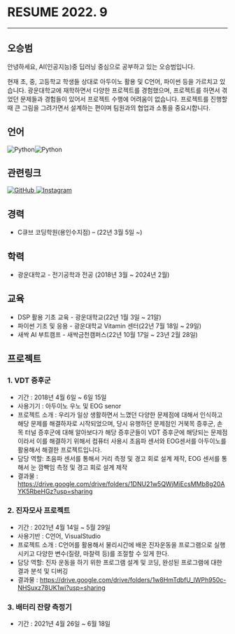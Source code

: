 # RESUME 2022. 9
---
## 오승범
안녕하세요, AI(인공지능)중 딥러닝 중심으로 공부하고 있는 오승범입니다. 

현재 초, 중, 고등학교 학생들 상대로 아두이노 활용 및 C언어, 파이썬 등을 가르치고 있습니다.
광운대학교에 재학하면서 다양한 프로젝트를 경험했으며, 프로젝트를 하면서 겪었던 문제들과 경험들이 있어서 프로젝트 수행에 어려움이 없습니다. 
프로젝트를 진행할 때 큰 그림을 그려가면서 설계하는 편이며 팀원과의 협업과 소통을 중요시합니다.

## 언어
<img alt="Python" src ="https://img.shields.io/badge/Python-3776AB.svg?&style=for-the-badge&logo=Python&logoColor=white"/><img alt="Python" src ="https://img.shields.io/badge/Pytorch-EE4C2C.svg?&style=for-the-badge&logo=PyTorch&logoColor=white"/>

## 관련링크
<a href = "https://github.com/Sbeom12"><img alt="GitHub" src ="https://img.shields.io/badge/GitHub-181717.svg?&style=for-the-badge&logo=GitHub&logoColor=white"/>
</a> <a href = "https://www.instagram.com/s.beom3/"><img alt="Instagram" src ="https://img.shields.io/badge/Instagram-E4405F.svg?&style=for-the-badge&logo=Instagram&logoColor=white"/>
</a>
## 경력
* C큐브 코딩학원(용인수지점) – (22년 3월 5일 ~)

## 학력
* 광운대학교 - 전기공학과 전공 (2018년 3월 ~ 2024년 2월)

## 교육
* DSP 활용 기초 교육 - 광운대학교(22년 1월 3일 ~ 21알)
* 파이썬 기초 및 응용 - 광운대학교 Vitamin 센터(22년 7월 18일 ~ 29일)
* 새싹 AI 부트캠프 - 새싹금천캠퍼스(22년 10월 17일 ~ 23년 2월 28일)

## 프로젝트
  ### 1. VDT 증후군
  * 기간 : 2018년 4월 6일 ~ 6일 15일
  * 사용기기 : 아두이노 우노 및 EOG senor
  * 프로젝트 소개 : 우리가 일상 생활하면서 느꼈던 다양한 문제점에 대해서 인식하고 해당 문제를 해결하자로 시작되었으며, 당시 유행하던 문제점인 거북목 증후군, 손목 터널 증후군에 대해 알아보다가 해당 증후군들이 VDT 증후군에 해당되는 문제점이라서 이를 해결하기 위해서 컴퓨터 사용시 초음파 센서와 EOG센서를 아두이노를 활용해서 해결한 프로젝트입니다.
  * 담당 역할: 초음파 센서를 통해서 거리 측정 및 경고 회로 설계 제작, EOG 센서를 통해서 눈 깜빡임 측정 및 경고 회로 설계 제작
  * 결과물 : https://drive.google.com/drive/folders/1DNU21w5QWjMiEcsMMb8g20AYK5RbeHGz?usp=sharing
  
  ### 2. 진자모사 프로젝트
  * 기간 : 2021년 4월 14일 ~ 5월 29일
  * 사용기반 : C언어, VisualStudio
  * 프로젝트 소개 : C언어를 활용해서 물리시간에 배운 진자운동을 프로그램으로 실행시키고 다양한 변수(질량, 마찰력 등)를 조절할 수 있게 한다.
  * 담당 역할: 진자 운동을 하기 위한 프로그램 설계 및 코딩, 완성된 프로그램에 대한 결과 분석 및 디버깅
  * 결과물 : https://drive.google.com/drive/folders/1w8HmTdbfU_lWPh950c-NHSuxz78UK1wi?usp=sharing
  
  ### 3. 배터리 잔량 측정기
  * 기간 : 2021년 4월 26일 ~ 6월 18일



<!--
**Sbeom12/Sbeom12** is a ✨ _special_ ✨ repository because its `README.md` (this file) appears on your GitHub profile.

Here are some ideas to get you started:

- 🔭 I’m currently working on ...
- 🌱 I’m currently learning ...
- 👯 I’m looking to collaborate on ...
- 🤔 I’m looking for help with ...
- 💬 Ask me about ...
- 📫 How to reach me: ...
- 😄 Pronouns: ...
- ⚡ Fun fact: ...
-->
